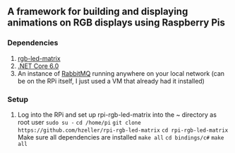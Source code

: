 
## A framework for building and displaying animations on RGB displays using Raspberry Pis

### Dependencies

1. [rgb-led-matrix](https://github.com/hzeller/rpi-rgb-led-matrix)
2. [.NET Core 6.0](https://levelup.gitconnected.com/install-the-net-6-0-sdk-on-a-raspberry-pi-in-two-easy-steps-27993c1bd68d)
3. An instance of [RabbitMQ](https://www.rabbitmq.com/) running anywhere on your local network (can be on the RPi itself, I just used a VM that already had it installed)

### Setup
1. Log into the RPi and set up rpi-rgb-led-matrix into the ~ directory as root user
`sudo su -`
`cd /home/pi`
`git clone https://github.com/hzeller/rpi-rgb-led-matrix`
`cd rpi-rgb-led-matrix`
Make sure all dependencies are installed
`make all`
`cd bindings/c#`
`make all`

